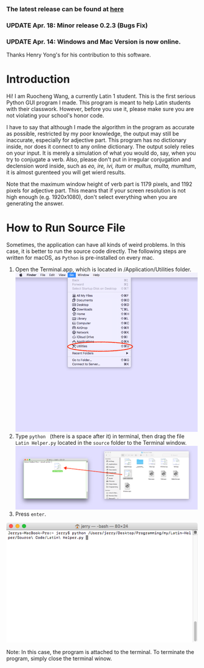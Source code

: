 ### The latest release can be found at [here](https://github.com/pkqxdd/Latin-Helper/releases)

### UPDATE Apr. 18: Minor release 0.2.3 (Bugs Fix)
### UPDATE Apr. 14: Windows and Mac Version is now online.
Thanks Henry Yong's for his contribution to this software.
# Introduction
Hi! I am Ruocheng Wang, a currently Latin 1 student. This is the first serious Python GUI program I made. This program is meant to help Latin students with their classwork. However, before you use it, please make sure you are not violating your school's honor code. 

I have to say that although I made the algorithm in the program as accurate as possible, restricted by my poor knowledge, the output may still be inaccurate, especially for adjective part. This program has no dictionary inside, nor does it connect to any online dictionary. The output solely relies on your input. It is merely a simulation of what you would do, say, when you try to conjugate a verb. Also, please don't put in irregular conjugation and declension word inside, such as *eo, ire, ivi, itum* or *multus, multa, mumltum*, it is almost gurenteed you will get wierd results. 

Note that the maximum window height of verb part is 1179 pixels, and 1192 pixels for adjective part. This means that if your screen resolution is not high enough (e.g. 1920x1080), don't select everything when you are generating the answer. 

# How to Run Source File
Sometimes, the application can have all kinds of weird problems. In this case, it is better to run the source code directly. The following steps are written for macOS, as `Python` is pre-installed on every mac.
1. Open the Terminal.app, which is located in /Application/Utilities folder.
![Screenshot](images/2.png)
2. Type `python ` (there is a space after it) in terminal, then drag the file `Latin Helper.py` located in the `source` folder to the Terminal window. 
![Screenshot](images/3.png)
3. Press `enter`.

![Screenshot](images/4.png)

Note: In this case, the program is attached to the terminal. To terminate the program, simply close the terminal winow. 
